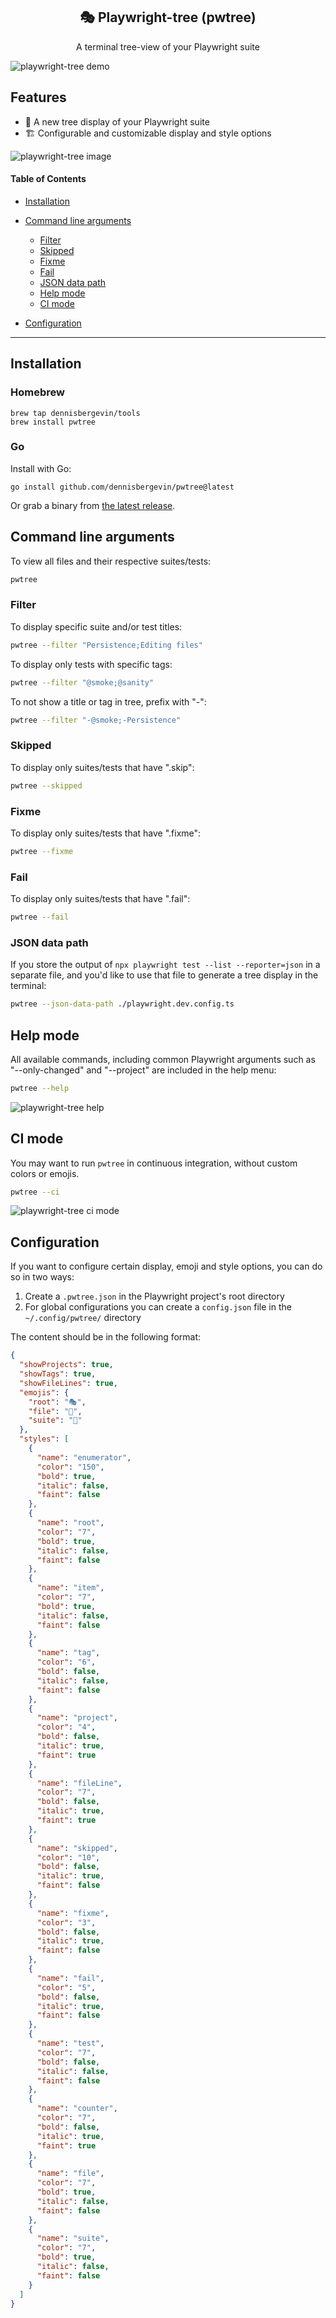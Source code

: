  <h2 align=center>🎭 Playwright-tree (pwtree)</h2>
<p align="center">
</p>

<p align="center">
A terminal tree-view of your Playwright suite
</p>

![playwright-tree demo](./demos/pwtree-demo.gif)

## Features

- 🌲 A new tree display of your Playwright suite
- 🏗 Configurable and customizable display and style options

![playwright-tree image](./demos/pwtree.png)

#### Table of Contents

- [Installation](#installation)
- [Command line arguments](#command-line-arguments)

  - [Filter](#filter)
  - [Skipped](#skipped)
  - [Fixme](#fixme)
  - [Fail](#fail)
  - [JSON data path](#JSON-data-path)
  - [Help mode](#help-mode)
  - [CI mode](#ci-mode)

- [Configuration](#configuration)

---

## Installation

### Homebrew

```console
brew tap dennisbergevin/tools
brew install pwtree
```

### Go

Install with Go:

```console
go install github.com/dennisbergevin/pwtree@latest
```

Or grab a binary from [the latest release](https://github.com/dennisbergevin/pwtree/releases/latest).

## Command line arguments

To view all files and their respective suites/tests:

```bash
pwtree
```

### Filter

To display specific suite and/or test titles:

```bash
pwtree --filter "Persistence;Editing files"
```

To display only tests with specific tags:

```bash
pwtree --filter "@smoke;@sanity"
```

To not show a title or tag in tree, prefix with "-":

```bash
pwtree --filter "-@smoke;-Persistence"
```

### Skipped

To display only suites/tests that have ".skip":

```bash
pwtree --skipped
```

### Fixme

To display only suites/tests that have ".fixme":

```bash
pwtree --fixme
```

### Fail

To display only suites/tests that have ".fail":

```bash
pwtree --fail
```

### JSON data path

If you store the output of `npx playwright test --list --reporter=json` in a separate file, and you'd like to use that file to generate a tree display in the terminal:

```bash
pwtree --json-data-path ./playwright.dev.config.ts
```

## Help mode

All available commands, including common Playwright arguments such as "--only-changed" and "--project" are included in the help menu:

```bash
pwtree --help
```

![playwright-tree help](./demos/pwtree-help.png)

## CI mode

You may want to run `pwtree` in continuous integration, without custom colors or emojis.

```bash
pwtree --ci
```

![playwright-tree ci mode](./demos/pwtree-ci.png)

## Configuration

If you want to configure certain display, emoji and style options, you can do so in two ways:

1. Create a `.pwtree.json` in the Playwright project's root directory
2. For global configurations you can create a `config.json` file in the `~/.config/pwtree/` directory

The content should be in the following format:

```json
{
  "showProjects": true,
  "showTags": true,
  "showFileLines": true,
  "emojis": {
    "root": "🎭",
    "file": "🧪",
    "suite": "📁"
  },
  "styles": [
    {
      "name": "enumerator",
      "color": "150",
      "bold": true,
      "italic": false,
      "faint": false
    },
    {
      "name": "root",
      "color": "7",
      "bold": true,
      "italic": false,
      "faint": false
    },
    {
      "name": "item",
      "color": "7",
      "bold": true,
      "italic": false,
      "faint": false
    },
    {
      "name": "tag",
      "color": "6",
      "bold": false,
      "italic": false,
      "faint": false
    },
    {
      "name": "project",
      "color": "4",
      "bold": false,
      "italic": true,
      "faint": true
    },
    {
      "name": "fileLine",
      "color": "7",
      "bold": false,
      "italic": true,
      "faint": true
    },
    {
      "name": "skipped",
      "color": "10",
      "bold": false,
      "italic": true,
      "faint": false
    },
    {
      "name": "fixme",
      "color": "3",
      "bold": false,
      "italic": true,
      "faint": false
    },
    {
      "name": "fail",
      "color": "5",
      "bold": false,
      "italic": true,
      "faint": false
    },
    {
      "name": "test",
      "color": "7",
      "bold": false,
      "italic": false,
      "faint": false
    },
    {
      "name": "counter",
      "color": "7",
      "bold": false,
      "italic": true,
      "faint": true
    },
    {
      "name": "file",
      "color": "7",
      "bold": true,
      "italic": false,
      "faint": false
    },
    {
      "name": "suite",
      "color": "7",
      "bold": true,
      "italic": false,
      "faint": false
    }
  ]
}
```
